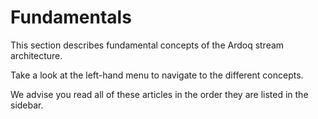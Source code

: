 # Fundamentals

This section describes fundamental concepts of the Ardoq stream architecture.

Take a look at the left-hand menu to navigate to the different concepts.

We advise you read all of these articles in the order they are listed in the
sidebar.
